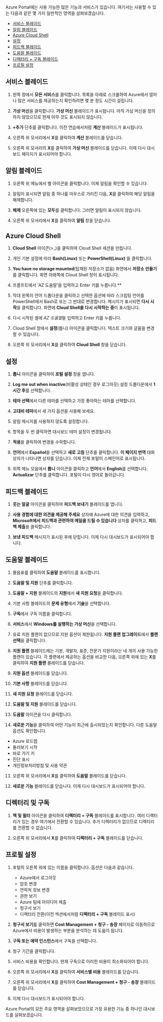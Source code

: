 Azure Portal에는 사용 가능한 많은 기능과 서비스가 있습니다. 여기서는 사용할 수 있는 다음과 같은 몇 가지 일반적인 영역을 살펴보겠습니다.

- [서비스 블레이드](#services-blade)
- [알림 블레이드](#notifications-blade)
- [Azure Cloud Shell](#cloud-shell)
- [설정](#settings-blade)
- [피드백 블레이드](#feedback-blade)
- [도움말 블레이드](#help-blade)
- [디렉터리 + 구독 블레이드](#subscriptions-blade)
- [프로필 설정](#profile-blade)

<a name="services-blade"></a>

## <a name="services-blade"></a>서비스 블레이드

1. 왼쪽 창에서 **모든 서비스**를 클릭합니다. 목록을 아래로 스크롤하여 Azure에서 얼마나 많은 서비스를 제공하는지 확인하려면 몇 분 정도 시간이 걸립니다.

1. **가상 머신**을 클릭합니다. **가상 머신** 블레이드가 표시됩니다. 아직 가상 머신을 정의하지 않았으므로 현재 아무 것도 표시되지 않습니다.

1. **+추가** 단추를 클릭합니다. 이전 연습에서처럼 **계산** 블레이드가 표시됩니다.

1. 오른쪽 위 모서리에서 **X**를 클릭하여 **계산** 블레이드를 닫습니다.

1. 오른쪽 위 모서리의 **X**를 클릭하여 **가상 머신** 블레이드를 닫습니다. 이제 다시 대시보드 페이지가 표시되어야 합니다.

<a name="notifications-blade"></a>

## <a name="notifications-blade"></a>알림 블레이드

1. 오른쪽 위 메뉴에서 벨 아이콘을 클릭합니다. 이제 알림을 확인할 수 있습니다.

1. 알림이 표시되면 알림 중 하나를 마우스로 가리킨 다음, **X**를 클릭하여 해당 알림을 해제합니다.

1. **해제** 오른쪽에 있는 **모두**를 클릭합니다. 그러면 알림이 표시되지 않습니다.

1. 오른쪽 위 모서리에서 **X**를 클릭하여 **알림** 창을 닫습니다.

<a name="cloud-shell"></a>

## <a name="azure-cloud-shell"></a>Azure Cloud Shell

1. **Cloud Shell** 아이콘(>_)을 클릭하여 Cloud Shell 세션을 만듭니다.

1. 개인 기본 설정에 따라 **Bash(Linux)** 또는 **PowerShell(Linux)** 을 클릭합니다.

1. **You have no storage mounted**(탑재된 저장소가 없음) 화면에서 **저장소 만들기**를 클릭합니다. 화면 아래쪽에 Cloud Shell 창이 표시됩니다.

1. 프롬프트에서 ‘AZ 도움말’을 입력하고 Enter 키를 누릅니다.**

1. 막대 왼쪽의 언어 드롭다운을 클릭하고 선택한 옵션에 따라 스크립팅 언어를 PowerShell에서 Bash로 또는 그 반대로 변경합니다. 메시지가 표시되면 **다시 시작**을 클릭합니다. 화면에 **Cloud Shell을 다시 시작하는 중**이 표시됩니다.

1. 다시 시작된 셸에 *AZ 도움말*을 입력하고 Enter 키를 누릅니다.

1. Cloud Shell 창에서 **설정**(톱니) 아이콘을 클릭합니다. 텍스트 크기와 글꼴을 변경할 수 있습니다.

1. 오른쪽 위 모서리에서 **X**를 클릭하여 **Cloud Shell** 창을 닫습니다.

<a name="settings-blade"></a>

## <a name="settings"></a>설정

1. **톱니** 아이콘을 클릭하여 **포털 설정** 창을 엽니다.

1. **Log me out when inactive**(비활성 상태인 경우 로그아웃) 설정 드롭다운에서 **1시간 후**를 선택합니다.

1. **테마 선택**에서 다른 테마를 선택하고 가장 좋아하는 테마를 선택합니다.

1. **고대비 테마**에서 세 가지 옵션을 사용해 보세요.

1. 알림 메시지를 사용하지 않도록 설정합니다.

1. 항목을 두 번 클릭하면 대시보드 테마 설정이 변경됩니다.

1. **적용**을 클릭하여 변경을 수락합니다.

1. **언어**에서 **Español**을 선택하고 **새로 고침** 단추를 클릭합니다. **이 페이지 번역** 대화 상자가 나타나면 상자를 닫습니다. 이제 전체 포털이 스페인어로 표시됩니다.

1. 위쪽 메뉴 모음에서 **톱니** 아이콘을 클릭하고 **언어**에서 **English**를 선택합니다. **Actualizar** 단추를 클릭합니다. 포털이 다시 영어로 돌아갑니다.

<a name="feedback-blade"></a>

## <a name="feedback-blade"></a>피드백 블레이드

1. **웃는 얼굴** 아이콘을 클릭하여 **피드백 보내기** 블레이드를 엽니다.

1. **사용 경험에 대한 의견을 제공해 주세요** 상자에 Azure에 대한 의견을 입력하고, **Microsoft에서 피드백과 관련하여 메일을 드릴 수 있습니다** 상자를 클릭하고, **피드백 제출**을 클릭합니다.

1. **보낸 피드백** 메시지가 표시된 후에 닫힙니다. 이제 다시 대시보드가 표시되어야 합니다.

<a name="help-blade"></a>

## <a name="help-blade"></a>도움말 블레이드

1. 물음표를 클릭하여 **도움말** 블레이드를 표시합니다.

1. **도움말 및 지원** 단추를 클릭합니다.

1. **도움말 + 지원** 블레이드의 **지원**에서 **새 지원 요청**을 클릭합니다.

1. 기본 사항 블레이드의 **문제 유형**에서 **기술**을 선택합니다.

1. **구독**에서 구독 이름을 클릭합니다.

1. **서비스**에서 **Windows를 실행하는 가상 머신**을 선택합니다.

1. 유료 지원 플랜이 없으므로 지원 옵션이 제한됩니다. **지원 플랜 업그레이드**에서 **플랜 선택**을 클릭합니다.

1. **지원 플랜** 블레이드에는 기본, 개발자, 표준, 전문가 지원이라는 네 개의 사용 가능한 플랜이 있습니다. 각 플랜에서 제공하는 옵션을 비교한 다음, 오른쪽 위에 있는 **X**를 클릭하여 **지원 플랜** 블레이드를 닫습니다.

1. **지원 옵션** 블레이드를 닫습니다.

1. **기본 사항** 블레이드를 닫습니다.

1. **새 지원 요청** 블레이드를 닫습니다.

1. **도움말 및 지원** 블레이드를 닫습니다.

1. **도움말** 아이콘을 다시 클릭합니다.

1. **새로운 기능**을 클릭하여 어떤 기능이 최근에 출시되었는지 확인합니다. 다른 도움말 옵션도 확인합니다.

- Azure 로드맵
- 둘러보기 시작
- 바로 가기 키
- 진단 표시
- 개인정보처리방침 및 사용 약관

11. 오른쪽 위 모서리에서 **X**를 클릭하여 **도움말** 블레이드를 닫습니다.

11. **새로운 기능** 블레이드를 닫습니다. 이제 다시 대시보드가 표시되어야 합니다.

<a name="subscription-blade"></a>

## <a name="directory-and-subscription"></a>디렉터리 및 구독

1. **책 및 필터** 아이콘을 클릭하여 **디렉터리 + 구독** 블레이드를 표시합니다.  여러 디렉터리가 있는 경우 여기에서 전환할 수 있습니다. 추가 디렉터리가 없으므로 디렉터리를 전환할 수 없습니다.

1. 오른쪽 위 모서리에서 **X**를 클릭하여 **디렉터리 + 구독** 블레이드를 닫습니다.

<a name="profile-blade"></a>

## <a name="profile-settings"></a>프로필 설정

1. 포털의 오른쪽 위에 있는 이름을 클릭합니다. 옵션은 다음과 같습니다.

    - Azure에서 로그아웃
    - 암호 변경
    - 연락처 정보 변경
    - 권한 보기
    - Azure 팀에 아이디어 제출
    - 청구서 보기
    - 디렉터리 전환(이전 섹션에서처럼 **디렉터리 + 구독** 블레이드 표시)

1. **청구서 보기**를 클릭하면 **Cost Management + 청구 - 송장** 페이지로 이동하므로 Azure에서 비용이 발생하는 부분을 분석하는 데 도움이 됩니다.

1. **구독 또는 예약 인스턴스**에서 구독을 선택합니다.

1. 청구 기간을 클릭합니다.

1. 서비스 비용을 확인합니다. 현재 구독으로 이러한 비용이 최소화되어야 합니다.

1. 오른쪽 위 모서리에서 **X**를 클릭하여 **서비스별 비용** 블레이드를 닫습니다.

1. 오른쪽 위 모서리에서 **X**를 클릭하여 **Cost Management + 청구 - 송장** 블레이드를 닫습니다.

1. 이제 다시 대시보드가 표시되어야 합니다.

Azure Portal의 모든 주요 영역을 살펴보았으므로 가장 유용한 기능 중 하나인 대시보드를 살펴보겠습니다.